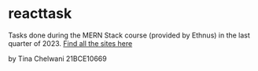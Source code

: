 # reacttask
Tasks done during the MERN Stack course (provided by Ethnus) in the last quarter of 2023. [Find all the sites here](https://github.com/tinachelwanii/reactportfolio)

by Tina Chelwani
21BCE10669
